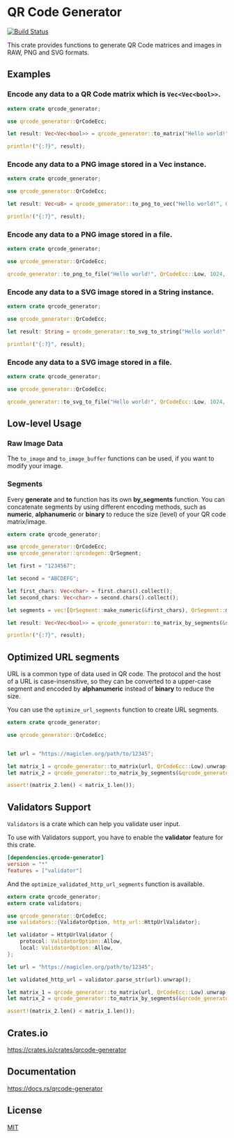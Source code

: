 QR Code Generator
====================

[![Build Status](https://travis-ci.org/magiclen/qrcode-generator.svg?branch=master)](https://travis-ci.org/magiclen/qrcode-generator)

This crate provides functions to generate QR Code matrices and images in RAW, PNG and SVG formats.

## Examples

### Encode any data to a QR Code matrix which is `Vec<Vec<bool>>`.

```rust
extern crate qrcode_generator;

use qrcode_generator::QrCodeEcc;

let result: Vec<Vec<bool>> = qrcode_generator::to_matrix("Hello world!", QrCodeEcc::Low).unwrap();

println!("{:?}", result);
```

### Encode any data to a PNG image stored in a Vec instance.

```rust
extern crate qrcode_generator;

use qrcode_generator::QrCodeEcc;

let result: Vec<u8> = qrcode_generator::to_png_to_vec("Hello world!", QrCodeEcc::Low, 1024).unwrap();

println!("{:?}", result);
```

### Encode any data to a PNG image stored in a file.

```rust
extern crate qrcode_generator;

use qrcode_generator::QrCodeEcc;

qrcode_generator::to_png_to_file("Hello world!", QrCodeEcc::Low, 1024, "path/to/file.png").unwrap();
```

### Encode any data to a SVG image stored in a String instance.

```rust
extern crate qrcode_generator;

use qrcode_generator::QrCodeEcc;

let result: String = qrcode_generator::to_svg_to_string("Hello world!", QrCodeEcc::Low, 1024, None).unwrap();

println!("{:?}", result);
```

### Encode any data to a SVG image stored in a file.

```rust
extern crate qrcode_generator;

use qrcode_generator::QrCodeEcc;

qrcode_generator::to_svg_to_file("Hello world!", QrCodeEcc::Low, 1024, None, "path/to/file.svg").unwrap();
```

## Low-level Usage

### Raw Image Data

The `to_image` and `to_image_buffer` functions can be used, if you want to modify your image.

### Segments

Every **generate** and **to** function has its own **by_segments** function. You can concatenate segments by using different encoding methods, such as **numeric**, **alphanumeric** or **binary** to reduce the size (level) of your QR code matrix/image.

```rust
extern crate qrcode_generator;

use qrcode_generator::QrCodeEcc;
use qrcode_generator::qrcodegen::QrSegment;

let first = "1234567";

let second = "ABCDEFG";

let first_chars: Vec<char> = first.chars().collect();
let second_chars: Vec<char> = second.chars().collect();

let segments = vec![QrSegment::make_numeric(&first_chars), QrSegment::make_alphanumeric(&second_chars)];

let result: Vec<Vec<bool>> = qrcode_generator::to_matrix_by_segments(&segments, QrCodeEcc::Low).unwrap();

println!("{:?}", result);
```

## Optimized URL segments

URL is a common type of data used in QR code. The protocol and the host of a URL is case-insensitive, so they can be converted to a upper-case segment and encoded by **alphanumeric** instead of **binary** to reduce the size.

You can use the `optimize_url_segments` function to create URL segments.

```rust
extern crate qrcode_generator;

use qrcode_generator::QrCodeEcc;


let url = "https://magiclen.org/path/to/12345";

let matrix_1 = qrcode_generator::to_matrix(url, QrCodeEcc::Low).unwrap();
let matrix_2 = qrcode_generator::to_matrix_by_segments(&qrcode_generator::optimize_url_segments(url), QrCodeEcc::Low).unwrap();

assert!(matrix_2.len() < matrix_1.len());
```

## Validators Support

`Validators` is a crate which can help you validate user input.

To use with Validators support, you have to enable the **validator** feature for this crate.

```toml
[dependencies.qrcode-generator]
version = "*"
features = ["validator"]
```

And the `optimize_validated_http_url_segments` function is available.

```rust
extern crate qrcode_generator;
extern crate validators;

use qrcode_generator::QrCodeEcc;
use validators::{ValidatorOption, http_url::HttpUrlValidator};

let validator = HttpUrlValidator {
    protocol: ValidatorOption::Allow,
    local: ValidatorOption::Allow,
};

let url = "https://magiclen.org/path/to/12345";

let validated_http_url = validator.parse_str(url).unwrap();

let matrix_1 = qrcode_generator::to_matrix(url, QrCodeEcc::Low).unwrap();
let matrix_2 = qrcode_generator::to_matrix_by_segments(&qrcode_generator::optimize_validated_http_url_segments(&validated_http_url), QrCodeEcc::Low).unwrap();

assert!(matrix_2.len() < matrix_1.len());
```

## Crates.io

https://crates.io/crates/qrcode-generator

## Documentation

https://docs.rs/qrcode-generator

## License

[MIT](LICENSE)